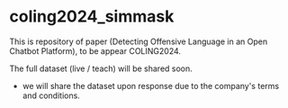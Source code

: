 # coling2024_simmask

This is repository of paper (Detecting Offensive Language in an Open Chatbot Platform), to be appear COLING2024.

The full dataset (live / teach) will be shared soon.
* we will share the dataset upon response due to the company's terms and conditions.
